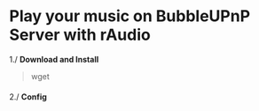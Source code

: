 
# Play your music on BubbleUPnP Server with rAudio

1./ **Download and Install**
> wget 
> 
> 
> 
> 
> 
> 
####
####
2./ **Config**
>
> 
>
> 
>
>

